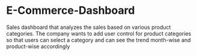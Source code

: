 # E-Commerce-Dashboard
Sales dashboard that analyzes the sales based on various product categories. The company wants to add user control for product categories so that users can select a category and can see the trend month-wise and product-wise accordingly
